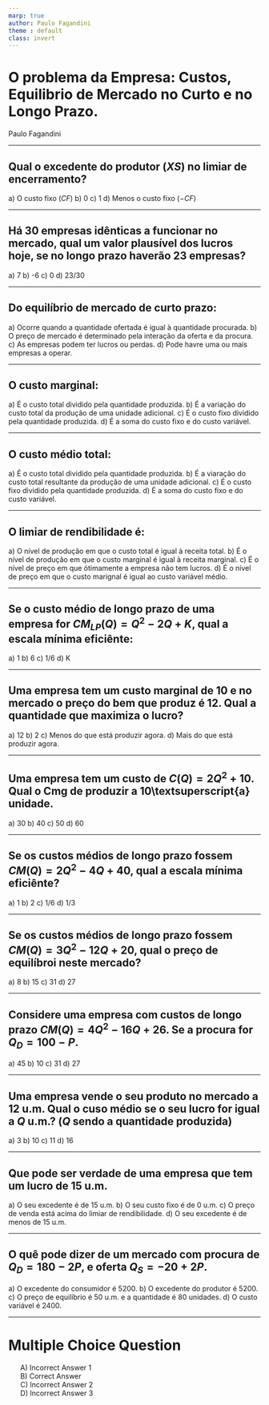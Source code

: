 ```yaml
---
marp: true
author: Paulo Fagandini
theme : default
class: invert
---
```


# O problema da Empresa: Custos, Equilibrio de Mercado no Curto e no Longo Prazo.
Paulo Fagandini

---

## Qual o excedente do produtor ($XS$) no limiar de encerramento?
a) O custo fixo ($CF$)
b) 0
c) 1
d) Menos o custo fixo ($-CF$)

---

## Há 30 empresas idênticas a funcionar no mercado, qual um valor plausível dos lucros hoje, se no longo prazo haverão 23 empresas?
a) 7
b) -6
c) 0
d) 23/30

---

## Do equilíbrio de mercado de curto prazo:

a) Ocorre quando a quantidade ofertada é igual à quantidade procurada.
b) O preço de mercado é determinado pela interação da oferta e da procura.
c) As empresas podem ter lucros ou perdas.
d) Pode havre uma ou mais empresas a operar.

---

## O custo marginal:
a) É o custo total dividido pela quantidade produzida.
b) É a variação do custo total da produção de uma unidade adicional.
c) É o custo fixo dividido pela quantidade produzida.
d) É a soma do custo fixo e do custo variável.

---

## O custo médio total:
a) É o custo total dividido pela quantidade produzida.
b) É a viaração do custo total resultante da produção de uma unidade adicional.
c) É o custo fixo dividido pela quantidade produzida.
d) É a soma do custo fixo e do custo variável.

---

## O limiar de rendibilidade é:
a) O nível de produção em que o custo total é igual à receita total.
b) É o nível de produção em que o custo marginal é igual à receita marginal.
c) É o nível de preço em que ótimamente a empresa não tem lucros.
d) É o nível de preço em que o custo marignal é igual ao custo variável médio.

---

## Se o custo médio de longo prazo de uma empresa for $CM_{LP}(Q)=Q^2-2Q+K$, qual a escala mínima eficiênte:
a) 1
b) 6
c) 1/6
d) K

---

## Uma empresa tem um custo marginal de 10 e no mercado o preço do bem que produz é 12. Qual a quantidade que maximiza o lucro?
a) 12
b) 2
c) Menos do que está produzir agora.
d) Mais do que está produzir agora.

---

## Uma empresa tem um custo de $C(Q)=2Q^2+10$. Qual o Cmg de produzir a 10\textsuperscript{a} unidade.
a) 30
b) 40
c) 50
d) 60

---

## Se os custos médios de longo prazo fossem $CM(Q)=2Q^2-4Q+40$, qual a escala mínima eficiênte?

a) 1
b) 2
c) 1/6
d) 1/3

---

## Se os custos médios de longo prazo fossem $CM(Q)=3Q^2-12Q+20$, qual o preço de equilíbroi neste mercado?
a) 8
b) 15
c) 31
d) 27

---

## Considere uma empresa com custos de longo prazo $CM(Q)=4Q^2-16Q+26$. Se a procura for $Q_D=100-P$.
a) 45
b) 10
c) 31
d) 27

---

## Uma empresa vende o seu produto no mercado a 12 u.m. Qual o cuso médio se o seu lucro for igual a $Q$ u.m.? ($Q$ sendo a quantidade produzida)

a) 3
b) 10
c) 11
d) 16

---

## Que pode ser verdade de uma empresa que tem um lucro de 15 u.m.
a) O seu excedente é de 15 u.m.
b) O seu custo fixo é de 0 u.m.
c) O preço de venda está acima do limiar de rendibilidade.
d) O seu excedente é de menos de 15 u.m.

---

## O quê pode dizer de um mercado com procura de $Q_D=180-2P$, e oferta $Q_S=-20+2P$.
a) O excedente do consumidor é 5200.
b) O excedente do produtor é 5200.
c) O preço de equilíbrio é 50 u.m. e a quantidade é 80 unidades.
d) O custo variável é 2400.

---

# Multiple Choice Question

- [ ] A) Incorrect Answer 1
- [x] B) Correct Answer
- [ ] C) Incorrect Answer 2
- [ ] D) Incorrect Answer 3

<style>
input[type="checkbox"] {
    display: none;
}

input[type="checkbox"] + label {
    background-color: #fff;
    padding: 5px;
    cursor: pointer;
}

input[type="checkbox"]:checked + label {
    background-color: lightgreen;
    animation: highlight 2s;
}

@keyframes highlight {
    0% {
        background-color: lightgreen;
    }
    50% {
        background-color: #fff;
    }
    100% {
        background-color: lightgreen;
    }
}
</style>